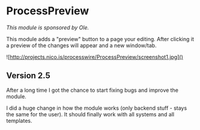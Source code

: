 ProcessPreview
==============

*This module is sponsored by Ole.*

This module adds a "preview" button to a page your editing. After clicking it a preview of the changes will appear and a new window/tab.

![http://projects.nico.is/processwire/ProcessPreview/screenshot1.jpg]()

## Version 2.5

After a long time I got the chance to start fixing bugs and improve the module.

I did a huge change in how the module works (only backend stuff - stays the same for the user). It should finally work with all systems and all templates.
